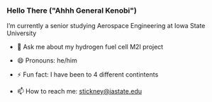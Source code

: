 ### Hello There ("Ahhh General Kenobi")

I’m currently a senior studying Aerospace Engineering at Iowa State University

- 💬 Ask me about my hydrogen fuel cell M2I project
- 😄 Pronouns: he/him
- ⚡ Fun fact: I have been to 4 different contintents 

- 📫 How to reach me: stickney@iastate.edu
<!--
**BStickney/BStickney** is a ✨ _special_ ✨ repository because its `README.md` (this file) appears on your GitHub profile.

Here are some ideas to get you started:

- 🔭 I’m currently working on ...
- 🌱 I’m currently learning ...
- 👯 I’m looking to collaborate on ...
- 🤔 I’m looking for help with ...
- 💬 Ask me about ...
- 📫 How to reach me: ...
- 😄 Pronouns: ...
- ⚡ Fun fact: ...
-->
